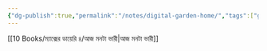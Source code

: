 ```yaml
---
{"dg-publish":true,"permalink":"/notes/digital-garden-home/","tags":["gardenEntry"],"noteIcon":""}
---
```



[[10 Books/ম‍্যাক্সের ডায়েরি ৪/আজ মনটা ভারী\|আজ মনটা ভারী]]